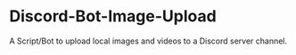 # Discord-Bot-Image-Upload
A Script/Bot to upload local images and videos to a Discord server channel.
